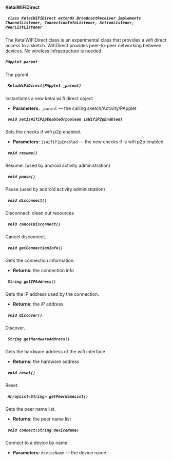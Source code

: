 #### KetaiWiFiDirect

##### ` class KetaiWiFiDirect extends BroadcastReceiver implements   ChannelListener, ConnectionInfoListener, ActionListener,   PeerListListener`

The KetaiWiFiDirect class is an experimental class that provides a wifi direct access to a sketch. WifiDirect provides peer-to-peer networking between devices. No wireless infrastructure is needed.

##### `PApplet parent`

The parent.

##### ` KetaiWiFiDirect(PApplet _parent)`

Instantiates a new ketai wi fi direct object

 * **Parameters:** `_parent` — the calling sketch/Activity/PApplet

##### ` void setIsWifiP2pEnabled(boolean isWifiP2pEnabled)`

Sets the checks if wifi p2p enabled.

 * **Parameters:** `isWifiP2pEnabled` — the new checks if is wifi p2p enabled

##### ` void resume()`

Resume. (used by android activity administration)

##### ` void pause()`

Pause.(used by android activity administration)

##### ` void disconnect()`

Disconnect. clean out resources

##### ` void cancelDisconnect()`

Cancel disconnect.

##### ` void getConnectionInfo()`

Gets the connection information.

 * **Returns:** the connection info

##### ` String getIPAddress()`

Gets the iP address used by the connection.

 * **Returns:** the iP address

##### ` void discover()`

Discover.

##### ` String getHardwareAddress()`

Gets the hardware address of the wifi interface

 * **Returns:** the hardware address

##### ` void reset()`

Reset.

##### ` ArrayList<String> getPeerNameList()`

Gets the peer name list.

 * **Returns:** the peer name list

##### ` void connect(String deviceName)`

Connect to a device by name.

 * **Parameters:** `deviceName` — the device name
